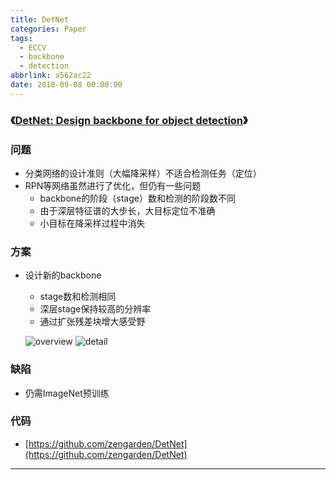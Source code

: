 ```yaml
---
title: DetNet
categories: Paper
tags:
  - ECCV
  - backbone
  - detection
abbrlink: a562ac22
date: 2018-09-08 00:00:00
---
```


### 《[DetNet: Design backbone for object detection](https://eccv2018.org/openaccess/content_ECCV_2018/papers/Zeming_Li_DetNet_Design_Backbone_ECCV_2018_paper.pdf)》

<!-- more -->

### 问题

- 分类网络的设计准则（大幅降采样）不适合检测任务（定位）
- RPN等网络虽然进行了优化，但仍有一些问题
  - backbone的阶段（stage）数和检测的阶段数不同
  - 由于深层特征谱的大步长，大目标定位不准确
  - 小目标在降采样过程中消失

### 方案

- 设计新的backbone
  - stage数和检测相同
  - 深层stage保持较高的分辨率
  - 通过扩张残差块增大感受野

  ![overview](overview.png)
  ![detail](detail.png)

### 缺陷

- 仍需ImageNet预训练

### 代码

- [https://github.com/zengarden/DetNet](https://github.com/zengarden/DetNet)

---

